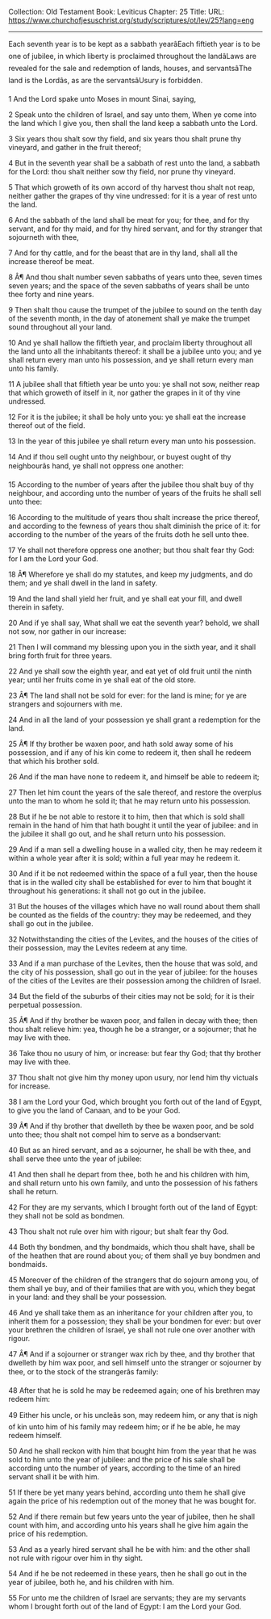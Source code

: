 Collection: Old Testament
Book: Leviticus
Chapter: 25
Title: 
URL: https://www.churchofjesuschrist.org/study/scriptures/ot/lev/25?lang=eng

---

Each seventh year is to be kept as a sabbath yearâEach fiftieth year is to be one of jubilee, in which liberty is proclaimed throughout the landâLaws are revealed for the sale and redemption of lands, houses, and servantsâThe land is the Lordâs, as are the servantsâUsury is forbidden.

1 And the Lord spake unto Moses in mount Sinai, saying,

2 Speak unto the children of Israel, and say unto them, When ye come into the land which I give you, then shall the land keep a sabbath unto the Lord.

3 Six years thou shalt sow thy field, and six years thou shalt prune thy vineyard, and gather in the fruit thereof;

4 But in the seventh year shall be a sabbath of rest unto the land, a sabbath for the Lord: thou shalt neither sow thy field, nor prune thy vineyard.

5 That which groweth of its own accord of thy harvest thou shalt not reap, neither gather the grapes of thy vine undressed: for it is a year of rest unto the land.

6 And the sabbath of the land shall be meat for you; for thee, and for thy servant, and for thy maid, and for thy hired servant, and for thy stranger that sojourneth with thee,

7 And for thy cattle, and for the beast that are in thy land, shall all the increase thereof be meat.

8 Â¶ And thou shalt number seven sabbaths of years unto thee, seven times seven years; and the space of the seven sabbaths of years shall be unto thee forty and nine years.

9 Then shalt thou cause the trumpet of the jubilee to sound on the tenth day of the seventh month, in the day of atonement shall ye make the trumpet sound throughout all your land.

10 And ye shall hallow the fiftieth year, and proclaim liberty throughout all the land unto all the inhabitants thereof: it shall be a jubilee unto you; and ye shall return every man unto his possession, and ye shall return every man unto his family.

11 A jubilee shall that fiftieth year be unto you: ye shall not sow, neither reap that which groweth of itself in it, nor gather the grapes in it of thy vine undressed.

12 For it is the jubilee; it shall be holy unto you: ye shall eat the increase thereof out of the field.

13 In the year of this jubilee ye shall return every man unto his possession.

14 And if thou sell ought unto thy neighbour, or buyest ought of thy neighbourâs hand, ye shall not oppress one another:

15 According to the number of years after the jubilee thou shalt buy of thy neighbour, and according unto the number of years of the fruits he shall sell unto thee:

16 According to the multitude of years thou shalt increase the price thereof, and according to the fewness of years thou shalt diminish the price of it: for according to the number of the years of the fruits doth he sell unto thee.

17 Ye shall not therefore oppress one another; but thou shalt fear thy God: for I am the Lord your God.

18 Â¶ Wherefore ye shall do my statutes, and keep my judgments, and do them; and ye shall dwell in the land in safety.

19 And the land shall yield her fruit, and ye shall eat your fill, and dwell therein in safety.

20 And if ye shall say, What shall we eat the seventh year? behold, we shall not sow, nor gather in our increase:

21 Then I will command my blessing upon you in the sixth year, and it shall bring forth fruit for three years.

22 And ye shall sow the eighth year, and eat yet of old fruit until the ninth year; until her fruits come in ye shall eat of the old store.

23 Â¶ The land shall not be sold for ever: for the land is mine; for ye are strangers and sojourners with me.

24 And in all the land of your possession ye shall grant a redemption for the land.

25 Â¶ If thy brother be waxen poor, and hath sold away some of his possession, and if any of his kin come to redeem it, then shall he redeem that which his brother sold.

26 And if the man have none to redeem it, and himself be able to redeem it;

27 Then let him count the years of the sale thereof, and restore the overplus unto the man to whom he sold it; that he may return unto his possession.

28 But if he be not able to restore it to him, then that which is sold shall remain in the hand of him that hath bought it until the year of jubilee: and in the jubilee it shall go out, and he shall return unto his possession.

29 And if a man sell a dwelling house in a walled city, then he may redeem it within a whole year after it is sold; within a full year may he redeem it.

30 And if it be not redeemed within the space of a full year, then the house that is in the walled city shall be established for ever to him that bought it throughout his generations: it shall not go out in the jubilee.

31 But the houses of the villages which have no wall round about them shall be counted as the fields of the country: they may be redeemed, and they shall go out in the jubilee.

32 Notwithstanding the cities of the Levites, and the houses of the cities of their possession, may the Levites redeem at any time.

33 And if a man purchase of the Levites, then the house that was sold, and the city of his possession, shall go out in the year of jubilee: for the houses of the cities of the Levites are their possession among the children of Israel.

34 But the field of the suburbs of their cities may not be sold; for it is their perpetual possession.

35 Â¶ And if thy brother be waxen poor, and fallen in decay with thee; then thou shalt relieve him: yea, though he be a stranger, or a sojourner; that he may live with thee.

36 Take thou no usury of him, or increase: but fear thy God; that thy brother may live with thee.

37 Thou shalt not give him thy money upon usury, nor lend him thy victuals for increase.

38 I am the Lord your God, which brought you forth out of the land of Egypt, to give you the land of Canaan, and to be your God.

39 Â¶ And if thy brother that dwelleth by thee be waxen poor, and be sold unto thee; thou shalt not compel him to serve as a bondservant:

40 But as an hired servant, and as a sojourner, he shall be with thee, and shall serve thee unto the year of jubilee:

41 And then shall he depart from thee, both he and his children with him, and shall return unto his own family, and unto the possession of his fathers shall he return.

42 For they are my servants, which I brought forth out of the land of Egypt: they shall not be sold as bondmen.

43 Thou shalt not rule over him with rigour; but shalt fear thy God.

44 Both thy bondmen, and thy bondmaids, which thou shalt have, shall be of the heathen that are round about you; of them shall ye buy bondmen and bondmaids.

45 Moreover of the children of the strangers that do sojourn among you, of them shall ye buy, and of their families that are with you, which they begat in your land: and they shall be your possession.

46 And ye shall take them as an inheritance for your children after you, to inherit them for a possession; they shall be your bondmen for ever: but over your brethren the children of Israel, ye shall not rule one over another with rigour.

47 Â¶ And if a sojourner or stranger wax rich by thee, and thy brother that dwelleth by him wax poor, and sell himself unto the stranger or sojourner by thee, or to the stock of the strangerâs family:

48 After that he is sold he may be redeemed again; one of his brethren may redeem him:

49 Either his uncle, or his uncleâs son, may redeem him, or any that is nigh of kin unto him of his family may redeem him; or if he be able, he may redeem himself.

50 And he shall reckon with him that bought him from the year that he was sold to him unto the year of jubilee: and the price of his sale shall be according unto the number of years, according to the time of an hired servant shall it be with him.

51 If there be yet many years behind, according unto them he shall give again the price of his redemption out of the money that he was bought for.

52 And if there remain but few years unto the year of jubilee, then he shall count with him, and according unto his years shall he give him again the price of his redemption.

53 And as a yearly hired servant shall he be with him: and the other shall not rule with rigour over him in thy sight.

54 And if he be not redeemed in these years, then he shall go out in the year of jubilee, both he, and his children with him.

55 For unto me the children of Israel are servants; they are my servants whom I brought forth out of the land of Egypt: I am the Lord your God.
